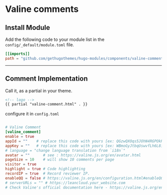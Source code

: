 # Valine comments

## Install Module

Add the following code to your module list in the `config/_default/module.toml` file.

```toml
[[imports]]
path = "github.com/gethugothemes/hugo-modules/components/valine-comment"
```

<hr>

## Comment Implementation

Call it, as a partial in your theme.

```html
<!-- logo -->
{{ partial "valine-comment.html" . }}
```

configure it in `config.toml`

```toml

# Valine Comment
[valine_comment]
enable = true
appId = ""    # replace this code with yours [ex: QGzwQXOqs5JOhN4RGPOkR2mR-MdYXbMMI]
appKey = ""   # replace this code with yours [ex: WBmoGyJtbqUswvfLh6L8iEBr]
# language = "change language translation from `i18n`"
avatar = ""      # see : https://valine.js.org/en/avatar.html
pageSize = 10    # will show 10 comments per page
visitor = true
highlight = true # Code highlighting
recordIP = true  # Record reviewer IP.
enableQQ = false # https://valine.js.org/en/configuration.html#enableQQ
# serverURLs = "" # https://leancloud.your_website.com
# Check Valine's official documentation here - https://valine.js.org/en/configuration.html
```